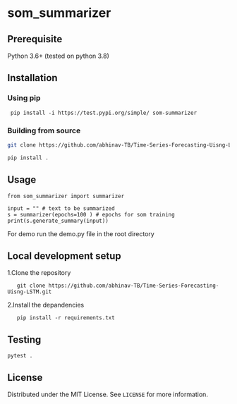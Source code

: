 # som_summarizer
## Prerequisite
Python 3.6+ (tested on python 3.8)

## Installation

### Using pip
``` pip install -i https://test.pypi.org/simple/ som-summarizer```

### Building from source


   ```sh
   git clone https://github.com/abhinav-TB/Time-Series-Forecasting-Uisng-LSTM.git
   ```
   ```sh
   pip install .
   ```

## Usage
```
from som_summarizer import summarizer

input = "" # text to be summarized
s = summarizer(epochs=100 ) # epochs for som training
print(s.generate_summary(input))
```
For  demo run the demo.py file in the root directory
## Local development setup

1.Clone the repository
```
   git clone https://github.com/abhinav-TB/Time-Series-Forecasting-Uisng-LSTM.git
```
2.Install the depandencies

```
   pip install -r requirements.txt
```
## Testing

```
pytest .
```
##  License

Distributed under the MIT License. See `LICENSE` for more information.

